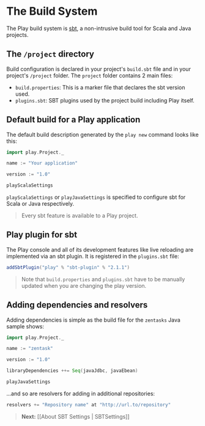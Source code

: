 # The Build System

The Play build system is [sbt](http://www.scala-sbt.org/), a non-intrusive build tool for Scala and Java projects.

## The `/project` directory

Build configuration is declared in your project's `build.sbt` file and in your project's `/project` folder. The `project` folder contains 2 main files:

- `build.properties`: This is a marker file that declares the sbt version used.
- `plugins.sbt`: SBT plugins used by the project build including Play itself.

## Default build for a Play application

The default build description generated by the `play new` command looks like this:

```scala
import play.Project._

name := "Your application"

version := "1.0"

playScalaSettings
```

`playScalaSettings` or `playJavaSettings` is specified to configure sbt for Scala or Java respectively.

> Every sbt feature is available to a Play project.

## Play plugin for sbt

The Play console and all of its development features like live reloading are implemented via an sbt plugin. It is registered in the `plugins.sbt` file:

```scala
addSbtPlugin("play" % "sbt-plugin" % "2.1.1")
```

> Note that `build.properties` and `plugins.sbt` have to be manually updated when you are changing the play version.

## Adding dependencies and resolvers

Adding dependencies is simple as the build file for the `zentasks` Java sample shows:

```scala
import play.Project._

name := "zentask"

version := "1.0"

libraryDependencies ++= Seq(javaJdbc, javaEbean)     

playJavaSettings
```

...and so are resolvers for adding in additional repositories:

```scala
resolvers += "Repository name" at "http://url.to/repository" 
```



> **Next:** [[About SBT Settings | SBTSettings]]
